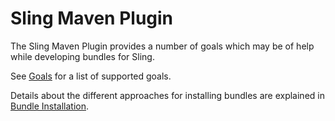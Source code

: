 Sling Maven Plugin
==================

The Sling Maven Plugin provides a number of goals which may be of help while developing bundles for Sling.

See [Goals](plugin-info.html) for a list of supported goals.

Details about the different approaches for installing bundles are explained in [Bundle Installation](bundle-installation.html).
